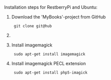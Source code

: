 Installation steps for RestberryPi and Ubuntu:

1)
    Download the 'MyBooks'-project from GitHub 
    
        git clone git@hub
2)
    

3)
    Install imagemagick

        sudo apt-get install imagemagick
4)
    Install imagemagick PECL extension
    
        sudo apt-get install php5-imagick


